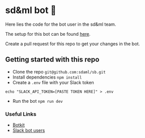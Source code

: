 # sd&ml bot 🤖

Here lies the code for the bot user in the sd&ml team.

The setup for this bot can be found [here](http://bot.sdaml.club).

Create a pull request for this repo to get your changes in the bot.

## Getting started with this repo

- Clone the repo `git@github.com:sdaml/sb.git`
- Install dependencies `npm install`
- Create a `.env` file with your Slack token

`echo "SLACK_API_TOKEN=[PASTE TOKEN HERE]" > .env`

- Run the bot `npm run dev`

### Useful Links

- [Botkit](https://github.com/howdyai/botkit)
- [Slack bot users](https://api.slack.com/bot-users)
